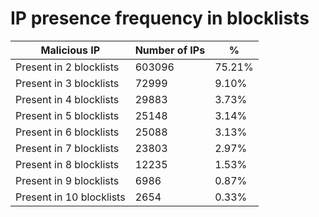 # IP presence frequency in blocklists
| Malicious IP | Number of IPs | % |
|----|----|----|
| Present in 2 blocklists | 603096 | 75.21% |
| Present in 3 blocklists | 72999 | 9.10% |
| Present in 4 blocklists | 29883 | 3.73% |
| Present in 5 blocklists | 25148 | 3.14% |
| Present in 6 blocklists | 25088 | 3.13% |
| Present in 7 blocklists | 23803 | 2.97% |
| Present in 8 blocklists | 12235 | 1.53% |
| Present in 9 blocklists | 6986 | 0.87% |
| Present in 10 blocklists | 2654 | 0.33% |
